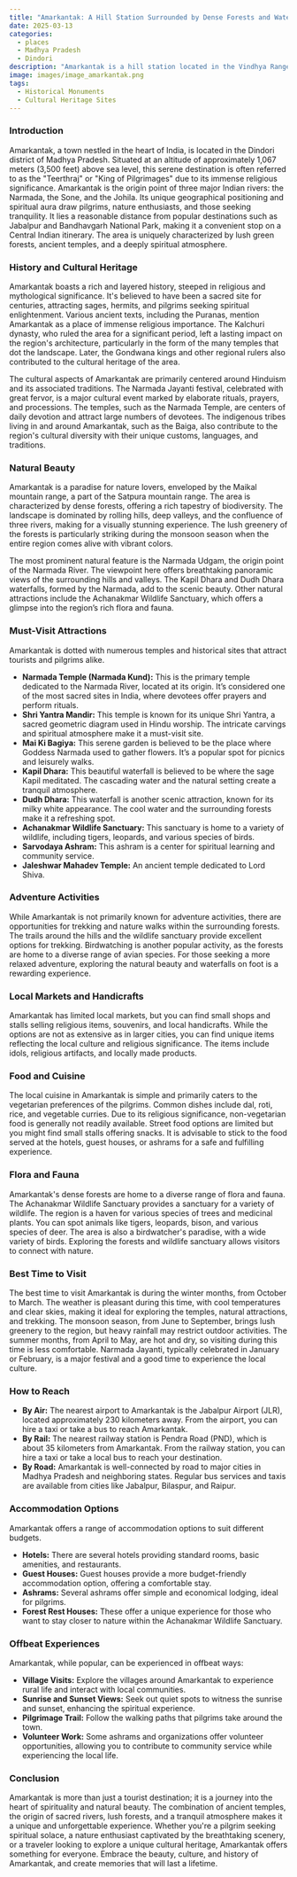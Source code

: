 ```yaml
---
title: "Amarkantak: A Hill Station Surrounded by Dense Forests and Waterfalls"
date: 2025-03-13
categories:
  - places
  - Madhya Pradesh
  - Dindori
description: "Amarkantak is a hill station located in the Vindhya Range of Madhya Pradesh, known for its dense forests, scenic beauty, and waterfalls. It is a popular destination for trekkers and nature lovers, offering a pleasant retreat from urban chaos. The region is home to lush greenery, diverse flora, and fauna, making it a perfect spot for eco-tourism."
image: images/image_amarkantak.png
tags: 
  - Historical Monuments
  - Cultural Heritage Sites
---
```



### **Introduction**

Amarkantak, a town nestled in the heart of India, is located in the Dindori district of Madhya Pradesh. Situated at an altitude of approximately 1,067 meters (3,500 feet) above sea level, this serene destination is often referred to as the "Teerthraj" or "King of Pilgrimages" due to its immense religious significance. Amarkantak is the origin point of three major Indian rivers: the Narmada, the Sone, and the Johila. Its unique geographical positioning and spiritual aura draw pilgrims, nature enthusiasts, and those seeking tranquility. It lies a reasonable distance from popular destinations such as Jabalpur and Bandhavgarh National Park, making it a convenient stop on a Central Indian itinerary. The area is uniquely characterized by lush green forests, ancient temples, and a deeply spiritual atmosphere.

### **History and Cultural Heritage**

Amarkantak boasts a rich and layered history, steeped in religious and mythological significance. It's believed to have been a sacred site for centuries, attracting sages, hermits, and pilgrims seeking spiritual enlightenment. Various ancient texts, including the Puranas, mention Amarkantak as a place of immense religious importance. The Kalchuri dynasty, who ruled the area for a significant period, left a lasting impact on the region's architecture, particularly in the form of the many temples that dot the landscape. Later, the Gondwana kings and other regional rulers also contributed to the cultural heritage of the area.

The cultural aspects of Amarkantak are primarily centered around Hinduism and its associated traditions. The Narmada Jayanti festival, celebrated with great fervor, is a major cultural event marked by elaborate rituals, prayers, and processions. The temples, such as the Narmada Temple, are centers of daily devotion and attract large numbers of devotees. The indigenous tribes living in and around Amarkantak, such as the Baiga, also contribute to the region's cultural diversity with their unique customs, languages, and traditions.



### **Natural Beauty**

Amarkantak is a paradise for nature lovers, enveloped by the Maikal mountain range, a part of the Satpura mountain range. The area is characterized by dense forests, offering a rich tapestry of biodiversity. The landscape is dominated by rolling hills, deep valleys, and the confluence of three rivers, making for a visually stunning experience. The lush greenery of the forests is particularly striking during the monsoon season when the entire region comes alive with vibrant colors.

The most prominent natural feature is the Narmada Udgam, the origin point of the Narmada River. The viewpoint here offers breathtaking panoramic views of the surrounding hills and valleys. The Kapil Dhara and Dudh Dhara waterfalls, formed by the Narmada, add to the scenic beauty. Other natural attractions include the Achanakmar Wildlife Sanctuary, which offers a glimpse into the region’s rich flora and fauna.



### **Must-Visit Attractions**

Amarkantak is dotted with numerous temples and historical sites that attract tourists and pilgrims alike.

*   **Narmada Temple (Narmada Kund):** This is the primary temple dedicated to the Narmada River, located at its origin. It’s considered one of the most sacred sites in India, where devotees offer prayers and perform rituals.
*   **Shri Yantra Mandir:** This temple is known for its unique Shri Yantra, a sacred geometric diagram used in Hindu worship. The intricate carvings and spiritual atmosphere make it a must-visit site.
*   **Mai Ki Bagiya:** This serene garden is believed to be the place where Goddess Narmada used to gather flowers. It’s a popular spot for picnics and leisurely walks.
*   **Kapil Dhara:** This beautiful waterfall is believed to be where the sage Kapil meditated. The cascading water and the natural setting create a tranquil atmosphere.
*   **Dudh Dhara:** This waterfall is another scenic attraction, known for its milky white appearance. The cool water and the surrounding forests make it a refreshing spot.
*   **Achanakmar Wildlife Sanctuary:** This sanctuary is home to a variety of wildlife, including tigers, leopards, and various species of birds.
*   **Sarvodaya Ashram:** This ashram is a center for spiritual learning and community service.
*   **Jaleshwar Mahadev Temple:** An ancient temple dedicated to Lord Shiva.



### **Adventure Activities**

While Amarkantak is not primarily known for adventure activities, there are opportunities for trekking and nature walks within the surrounding forests. The trails around the hills and the wildlife sanctuary provide excellent options for trekking. Birdwatching is another popular activity, as the forests are home to a diverse range of avian species. For those seeking a more relaxed adventure, exploring the natural beauty and waterfalls on foot is a rewarding experience.

### **Local Markets and Handicrafts**

Amarkantak has limited local markets, but you can find small shops and stalls selling religious items, souvenirs, and local handicrafts. While the options are not as extensive as in larger cities, you can find unique items reflecting the local culture and religious significance. The items include idols, religious artifacts, and locally made products.

### **Food and Cuisine**

The local cuisine in Amarkantak is simple and primarily caters to the vegetarian preferences of the pilgrims. Common dishes include dal, roti, rice, and vegetable curries. Due to its religious significance, non-vegetarian food is generally not readily available. Street food options are limited but you might find small stalls offering snacks. It is advisable to stick to the food served at the hotels, guest houses, or ashrams for a safe and fulfilling experience.



### **Flora and Fauna**

Amarkantak's dense forests are home to a diverse range of flora and fauna. The Achanakmar Wildlife Sanctuary provides a sanctuary for a variety of wildlife. The region is a haven for various species of trees and medicinal plants. You can spot animals like tigers, leopards, bison, and various species of deer. The area is also a birdwatcher's paradise, with a wide variety of birds. Exploring the forests and wildlife sanctuary allows visitors to connect with nature.

### **Best Time to Visit**

The best time to visit Amarkantak is during the winter months, from October to March. The weather is pleasant during this time, with cool temperatures and clear skies, making it ideal for exploring the temples, natural attractions, and trekking. The monsoon season, from June to September, brings lush greenery to the region, but heavy rainfall may restrict outdoor activities. The summer months, from April to May, are hot and dry, so visiting during this time is less comfortable. Narmada Jayanti, typically celebrated in January or February, is a major festival and a good time to experience the local culture.

### **How to Reach**

*   **By Air:** The nearest airport to Amarkantak is the Jabalpur Airport (JLR), located approximately 230 kilometers away. From the airport, you can hire a taxi or take a bus to reach Amarkantak.
*   **By Rail:** The nearest railway station is Pendra Road (PND), which is about 35 kilometers from Amarkantak. From the railway station, you can hire a taxi or take a local bus to reach your destination.
*   **By Road:** Amarkantak is well-connected by road to major cities in Madhya Pradesh and neighboring states. Regular bus services and taxis are available from cities like Jabalpur, Bilaspur, and Raipur.



### **Accommodation Options**

Amarkantak offers a range of accommodation options to suit different budgets.

*   **Hotels:** There are several hotels providing standard rooms, basic amenities, and restaurants.
*   **Guest Houses:** Guest houses provide a more budget-friendly accommodation option, offering a comfortable stay.
*   **Ashrams:** Several ashrams offer simple and economical lodging, ideal for pilgrims.
*   **Forest Rest Houses:** These offer a unique experience for those who want to stay closer to nature within the Achanakmar Wildlife Sanctuary.

### **Offbeat Experiences**

Amarkantak, while popular, can be experienced in offbeat ways:

*   **Village Visits:** Explore the villages around Amarkantak to experience rural life and interact with local communities.
*   **Sunrise and Sunset Views:** Seek out quiet spots to witness the sunrise and sunset, enhancing the spiritual experience.
*   **Pilgrimage Trail:** Follow the walking paths that pilgrims take around the town.
*   **Volunteer Work:** Some ashrams and organizations offer volunteer opportunities, allowing you to contribute to community service while experiencing the local life.

### **Conclusion**

Amarkantak is more than just a tourist destination; it is a journey into the heart of spirituality and natural beauty. The combination of ancient temples, the origin of sacred rivers, lush forests, and a tranquil atmosphere makes it a unique and unforgettable experience. Whether you're a pilgrim seeking spiritual solace, a nature enthusiast captivated by the breathtaking scenery, or a traveler looking to explore a unique cultural heritage, Amarkantak offers something for everyone. Embrace the beauty, culture, and history of Amarkantak, and create memories that will last a lifetime.


